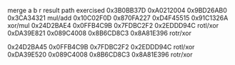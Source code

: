 merge
a 	b 	r 	result 	path exercised
0x3B0BB37D 	0xA0212004 	0x9BD26AB0 	0x3CA34321 	mul/add
0x10C02F0D 	0x870FA227 	0xD4F45515 	0x91C1326A 	xor/mul
0x24D2BAE4 	0x0FFB4C9B 	0x7FDBC2F2 	0x2EDDD94C 	rotl/xor
0xDA39E821 	0x089C4008 	0x8B6CD8C3 	0x8A81E396 	rotr/xor

0x24D2BA45 	0x0FFB4C9B 	0x7FDBC2F2 	0x2EDDD94C 	rotl/xor
0xDA39E520 	0x089C4008 	0x8B6CD8C3 	0x8A81E396 	rotr/xor
